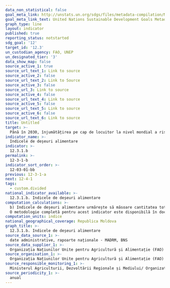 ```yaml
---
data_non_statistical: false
goal_meta_link: http://unstats.un.org/sdgs/files/metadata-compilation/Metadata-Goal-12.pdf
goal_meta_link_text: United Nations Sustainable Development Goals Metadata (pdf 782kB)
graph_type: line
layout: indicator
published: true
reporting_status: notstarted
sdg_goal: '12'
target_id: '12.3'
un_custodian_agency: FAO, UNEP
un_designated_tier: '3'
data_show_map: false
source_active_1: true
source_url_text_1: Link to source
source_active_2: false
source_url_text_2: Link to Source
source_active_3: false
source_url_3: Link to source
source_active_4: false
source_url_text_4: Link to source
source_active_5: false
source_url_text_5: Link to source
source_active_6: false
source_url_text_6: Link to source
title: Untitled
target: >-
  Până în 2030, înjumătățirea pe cap de locuitor la nivel mondial a risipei de alimente la nivel de vânzare cu amănuntul și de consum și reducerea pierderilor de alimente de-a lungul lanțurilor de producție și de aprovizionare, inclusiv a pierderilor post-recoltare
indicator_name: >-
  Indicele de deșeuri alimentare
indicator: >-
  12.3.1.b
permalink: >-
  12-3-1-b
indicator_sort_order: >-
  12-03-01-bb
previous: 12-3-1-a
next: 12-4-1
tags:
  - custom.divided
national_indicator_available: >-
  12.3.1.b. Indicele de deșeuri alimentare
computation_calculations: >-
  b) Indicele de deșeuri alimentare urmărește să măsoare cantitatea totală de alimente care este irosită în tone.<br> 
  O metodologie completă pentru acest indicator este disponibilă în documentul intitulat „Măsurarea deșeurilor în contextul ODD”.
computation_units: indice
national_geographical_coverage: Republica Moldova
graph_title: >-
  12.3.1.b. Indicele de deșeuri alimentare
source_data_source_1: >-
  date administrative, rapoarte naționale - MADRM, BNS
source_data_supplier_1: >-
  Organizația Națiunilor Unite pentru Agricultură și Alimentație (FAO)
source_organisation_1: >-
  Organizația Națiunilor Unite pentru Agricultură și Alimentație (FAO)
source_responsible_monitoring_1: >-
  Ministerul Agriculturii, Dezvoltării Regionale și Mediului/ Organizația Națiunilor Unite pentru Agricultură și Alimentație (FAO)
source_periodicity_1: >-
  anual
---
```

